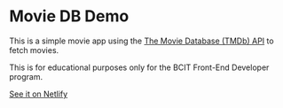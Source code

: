 # Movie DB Demo

This is a simple movie app using the [The Movie Database (TMDb) API](https://www.themoviedb.org/documentation/api) to fetch movies.

This is for educational purposes only for the BCIT Front-End Developer program.

[See it on Netlify](https://react-router-movie-db.netlify.app/)
